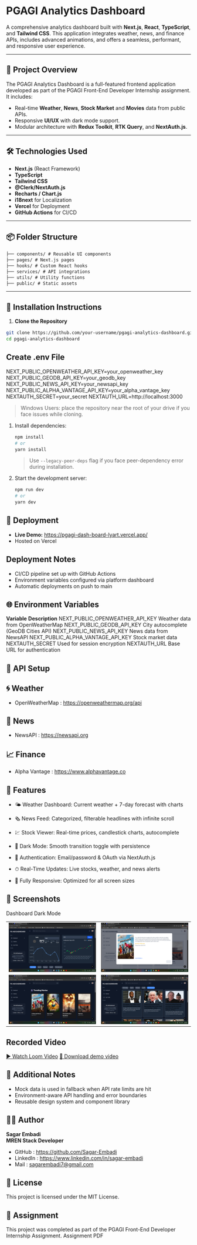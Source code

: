 # PGAGI Analytics Dashboard

A comprehensive analytics dashboard built with **Next.js**, **React**, **TypeScript**, and **Tailwind CSS**. This application integrates weather, news, and finance APIs, includes advanced animations, and offers a seamless, performant, and responsive user experience.

---

## 🚀 Project Overview

The PGAGI Analytics Dashboard is a full-featured frontend application developed as part of the PGAGI Front-End Developer Internship assignment. It includes:

- Real-time **Weather**, **News**, **Stock Market** and **Movies** data from public APIs.
- Responsive **UI/UX** with dark mode support.
- Modular architecture with **Redux Toolkit**, **RTK Query**, and **NextAuth.js**.

---

## 🛠️ Technologies Used

- **Next.js** (React Framework)
- **TypeScript**
- **Tailwind CSS**
- **@Clerk/NextAuth.js**
- **Recharts / Chart.js**
- **i18next** for Localization
- **Vercel** for Deployment
- **GitHub Actions** for CI/CD

---

## 📦 Folder Structure

    ├── components/ # Reusable UI components
    ├── pages/ # Next.js pages
    ├── hooks/ # Custom React hooks
    ├── services/ # API integrations
    ├── utils/ # Utility functions
    ├── public/ # Static assets


---

## 🔧 Installation Instructions

1. **Clone the Repository**
```bash
git clone https://github.com/your-username/pgagi-analytics-dashboard.git
cd pgagi-analytics-dashboard
```

## Create .env File

NEXT_PUBLIC_OPENWEATHER_API_KEY=your_openweather_key
NEXT_PUBLIC_GEODB_API_KEY=your_geodb_key
NEXT_PUBLIC_NEWS_API_KEY=your_newsapi_key
NEXT_PUBLIC_ALPHA_VANTAGE_API_KEY=your_alpha_vantage_key
NEXTAUTH_SECRET=your_secret
NEXTAUTH_URL=http://localhost:3000

> Windows Users: place the repository near the root of your drive if you face issues while cloning.

1. Install dependencies:
    ```bash
    npm install
    # or
    yarn install
    ```
    > Use `--legacy-peer-deps` flag if you face peer-dependency error during installation.

2. Start the development server:
    ```bash
    npm run dev
    # or
    yarn dev 
    ```
## 🔗 Deployment

 - **Live Demo:** https://pgagi-dash-board-lyart.vercel.app/
 - Hosted on Vercel

## Deployment Notes
- CI/CD pipeline set up with GitHub Actions
- Environment variables configured via platform dashboard
- Automatic deployments on push to main

## 🌐 Environment Variables

**Variable**        	            **Description**
NEXT_PUBLIC_OPENWEATHER_API_KEY	    Weather data from OpenWeatherMap
NEXT_PUBLIC_GEODB_API_KEY	        City autocomplete (GeoDB Cities API)
NEXT_PUBLIC_NEWS_API_KEY	        News data from NewsAPI
NEXT_PUBLIC_ALPHA_VANTAGE_API_KEY	Stock market data
NEXTAUTH_SECRET	                    Used for session encryption
NEXTAUTH_URL	                    Base URL for authentication

## 🔌 API Setup

## 🌀 Weather
 - OpenWeatherMap : https://openweathermap.org/api

## 📰 News
 - NewsAPI : https://newsapi.org

## 📈 Finance
  - Alpha Vantage : https://www.alphavantage.co

## 🌟 Features

- 🌤 Weather Dashboard: Current weather + 7-day forecast with charts

- 🗞 News Feed: Categorized, filterable headlines with infinite scroll

- 💹 Stock Viewer: Real-time prices, candlestick charts, autocomplete

- 🎨 Dark Mode: Smooth transition toggle with persistence

- 🔐 Authentication: Email/password & OAuth via NextAuth.js

- ⏱ Real-Time Updates: Live stocks, weather, and news alerts

- 📱 Fully Responsive: Optimized for all screen sizes

## 📸 Screenshots

Dashboard	Dark Mode

<table>
  <tr>
    <td><img src="./public/images/screenshots/dashboard.png"></td>
    <td><img src="./public/images/screenshots/movies-modal-light.png"></td>
  </tr>
  <tr>
    <td><img src="./public/images/screenshots/movies.png"></td>
    <td><img src="./public/images/screenshots/news@home.png"></td>
  </tr>
</table>

## Recorded Video
[▶️ Watch Loom Video](https://www.loom.com/share/97396b0753a241bbbb69f59da695477f?sid=3205a813-e4a1-4747-8f98-5916806557d4)
[🎥 Download demo video](./public/videos/20250514-2056-15.2993501.mp4)

## 📝 Additional Notes
- Mock data is used in fallback when API rate limits are hit
- Environment-aware API handling and error boundaries
- Reusable design system and component library

## 👨‍💻 Author
**Sagar Embadi** <br>
**MREN Stack Developer**
 - GitHub : https://github.com/Sagar-Embadi
 - LinkedIn : https://www.linkedin.com/in/sagar-embadi
 - Mail : sagarembadi7@gmail.com

## 📜 License
This project is licensed under the MIT License.

## 💼 Assignment
This project was completed as part of the PGAGI Front-End Developer Internship Assignment.
Assignment PDF

